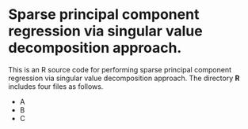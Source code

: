 # Sparse principal component regression via singular value decomposition approach. 
This is an R source code for performing sparse principal component regression via singular value decomposition approach. The directory **R** includes four files as follows. 
- A
- B
- C
